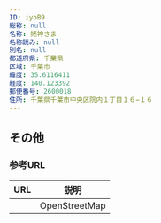 ```yaml
---
ID: iyoB9
総称: null
名称: 姥神さま
名称読み: null
別名: null
都道府県: 千葉県
区域: 千葉市
緯度: 35.6116411
経度: 140.123392
郵便番号: 2600018
住所: 千葉県千葉市中央区院内１丁目１６−１６
---
```


## その他

### 参考URL

| URL | 説明          |
| --- | ------------- |
|     | OpenStreetMap |
